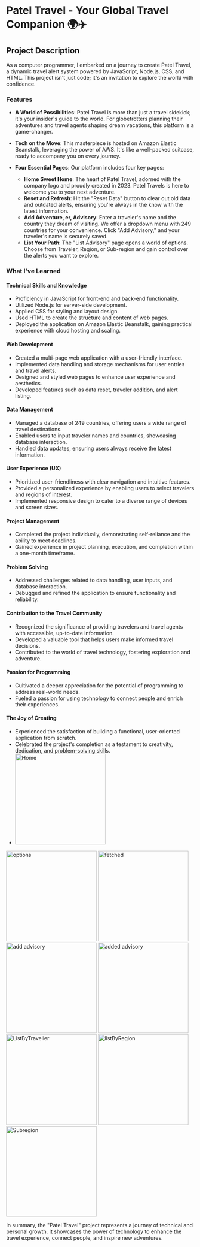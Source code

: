 # Patel Travel - Your Global Travel Companion 🌍✈️

## Project Description

As a computer programmer, I embarked on a journey to create Patel Travel, a dynamic travel alert system powered by JavaScript, Node.js, CSS, and HTML. This project isn't just code; it's an invitation to explore the world with confidence.

### Features

- **A World of Possibilities**: Patel Travel is more than just a travel sidekick; it's your insider's guide to the world. For globetrotters planning their adventures and travel agents shaping dream vacations, this platform is a game-changer.

- **Tech on the Move**: This masterpiece is hosted on Amazon Elastic Beanstalk, leveraging the power of AWS. It's like a well-packed suitcase, ready to accompany you on every journey.

- **Four Essential Pages**: Our platform includes four key pages:
  - **Home Sweet Home**: The heart of Patel Travel, adorned with the company logo and proudly created in 2023. Patel Travels is here to welcome you to your next adventure.
  - **Reset and Refresh**: Hit the "Reset Data" button to clear out old data and outdated alerts, ensuring you're always in the know with the latest information.
  - **Add Adventure, er, Advisory**: Enter a traveler's name and the country they dream of visiting. We offer a dropdown menu with 249 countries for your convenience. Click "Add Advisory," and your traveler's name is securely saved.
  - **List Your Path**: The "List Advisory" page opens a world of options. Choose from Traveler, Region, or Sub-region and gain control over the alerts you want to explore.

### What I've Learned

#### Technical Skills and Knowledge

- Proficiency in JavaScript for front-end and back-end functionality.
- Utilized Node.js for server-side development.
- Applied CSS for styling and layout design.
- Used HTML to create the structure and content of web pages.
- Deployed the application on Amazon Elastic Beanstalk, gaining practical experience with cloud hosting and scaling.

#### Web Development

- Created a multi-page web application with a user-friendly interface.
- Implemented data handling and storage mechanisms for user entries and travel alerts.
- Designed and styled web pages to enhance user experience and aesthetics.
- Developed features such as data reset, traveler addition, and alert listing.

#### Data Management

- Managed a database of 249 countries, offering users a wide range of travel destinations.
- Enabled users to input traveler names and countries, showcasing database interaction.
- Handled data updates, ensuring users always receive the latest information.

#### User Experience (UX)

- Prioritized user-friendliness with clear navigation and intuitive features.
- Provided a personalized experience by enabling users to select travelers and regions of interest.
- Implemented responsive design to cater to a diverse range of devices and screen sizes.

#### Project Management

- Completed the project individually, demonstrating self-reliance and the ability to meet deadlines.
- Gained experience in project planning, execution, and completion within a one-month timeframe.

#### Problem Solving

- Addressed challenges related to data handling, user inputs, and database interaction.
- Debugged and refined the application to ensure functionality and reliability.

#### Contribution to the Travel Community

- Recognized the significance of providing travelers and travel agents with accessible, up-to-date information.
- Developed a valuable tool that helps users make informed travel decisions.
- Contributed to the world of travel technology, fostering exploration and adventure.

#### Passion for Programming

- Cultivated a deeper appreciation for the potential of programming to address real-world needs.
- Fueled a passion for using technology to connect people and enrich their experiences.

#### The Joy of Creating

- Experienced the satisfaction of building a functional, user-oriented application from scratch.
- Celebrated the project's completion as a testament to creativity, dedication, and problem-solving skills.
- <img width="242" alt="Home" src="https://github.com/yakshpatel22/PatelTravels-World-Wide-Travel-Alerts/assets/94410692/12e5b2c8-6330-4038-81e6-12ed9e86b39d">
<img width="242" alt="options" src="https://github.com/yakshpatel22/PatelTravels-World-Wide-Travel-Alerts/assets/94410692/f2ed570c-3381-4818-8cef-54eacd5e997f">
<img width="242" alt="fetched" src="https://github.com/yakshpatel22/PatelTravels-World-Wide-Travel-Alerts/assets/94410692/7a5a1e81-4b40-4354-bf92-653d295763cd">
<img width="242" alt="add advisory" src="https://github.com/yakshpatel22/PatelTravels-World-Wide-Travel-Alerts/assets/94410692/ccc981d2-b1f3-41e7-8f63-21a128e16eca">
<img width="242" alt="added advisory" src="https://github.com/yakshpatel22/PatelTravels-World-Wide-Travel-Alerts/assets/94410692/c15e12a8-f40e-430d-b2e0-c34b9468ac95">
<img width="242" alt="ListByTraveller" src="https://github.com/yakshpatel22/PatelTravels-World-Wide-Travel-Alerts/assets/94410692/7bfcfad1-7540-4f1b-ab00-791504029f1b">
<img width="242" alt="listByRegion" src="https://github.com/yakshpatel22/PatelTravels-World-Wide-Travel-Alerts/assets/94410692/5f6b905e-e5dd-4178-9b39-e4d6ec7a8b55">
<img width="242" alt="Subregion" src="https://github.com/yakshpatel22/PatelTravels-World-Wide-Travel-Alerts/assets/94410692/5e321d04-7242-4828-92b4-e48885a0644c">

In summary, the "Patel Travel" project represents a journey of technical and personal growth. It showcases the power of technology to enhance the travel experience, connect people, and inspire new adventures.
